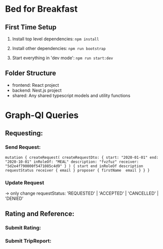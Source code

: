 # Bed for Breakfast

## First Time Setup

1. Install top level dependencies: ```npm install```

2. Install other dependencies: ```npm run bootstrap```

3. Start everything in 'dev mode': ```npm run start:dev```

## Folder Structure

- frontend: React project
- backend: Nest.js project
- shared: Any shared typescript models and utility functions

# Graph-Ql Queries

## Requesting:

### Send Request:

`mutation {
  createRequest(
    createRequestDto: {
      start: "2020-01-01"
      end: "2020-10-01"
      inRoleOf: "MEAL"
      description: "fvzfuz"
      receiver: "5d2e4f790000f5471085c4d9"
    }
  ) {
    start
    end
    inRoleOf
    description
    requestStatus
    receiver {
      email
    }
    proposer {
      firstName 
      email
    }
  }
}`

### Update Request 
-> only change requestStatus: 'REQUESTED' | 'ACCEPTED' | 'CANCELLED' | 'DENIED'


## Rating and Reference:

### Submit Rating:
### Submit TripReport:
